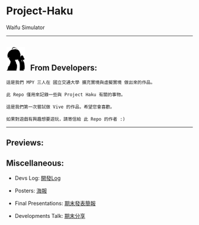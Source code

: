 # Project-Haku

Waifu Simulator

<hr />

## <img src=./img/logo.png width=50px> <span style="margin: 10px">From Developers:</span>
    
    這是我們 MPY 三人在 國立交通大學 擴充實境與虛擬實境 做出來的作品。
    
    此 Repo 僅用來記錄一些與 Project Haku 有關的事物。

    這是我們第一次嘗試做 Vive 的作品，希望您會喜歡。

    如果對遊戲有興趣想要遊玩，請寄信給 此 Repo 的作者 :)

<hr />

## Previews:


## Miscellaneous: 

- Devs Log: [開發Log](https://github.com/yanagiragi/ProjectHaku_UpdateList)

- Posters: [海報](/pdf/Haku%20Poster.pdf)

- Final Presentations: [期末發表簡報](/pdf/Final%20Presentation.pdf)

- Developments Talk: [期末分享](/pdf/Project%20Haku%20Development.pdf)

